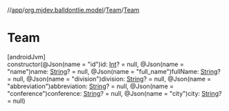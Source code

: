 //[app](../../../index.md)/[org.mjdev.balldontlie.model](../index.md)/[Team](index.md)/[Team](-team.md)

# Team

[androidJvm]\
constructor(@Json(name = &quot;id&quot;)id: [Int](https://kotlinlang.org/api/latest/jvm/stdlib/kotlin/-int/index.html)? = null, @Json(name = &quot;name&quot;)name: [String](https://kotlinlang.org/api/latest/jvm/stdlib/kotlin/-string/index.html)? = null, @Json(name = &quot;full_name&quot;)fullName: [String](https://kotlinlang.org/api/latest/jvm/stdlib/kotlin/-string/index.html)? = null, @Json(name = &quot;division&quot;)division: [String](https://kotlinlang.org/api/latest/jvm/stdlib/kotlin/-string/index.html)? = null, @Json(name = &quot;abbreviation&quot;)abbreviation: [String](https://kotlinlang.org/api/latest/jvm/stdlib/kotlin/-string/index.html)? = null, @Json(name = &quot;conference&quot;)conference: [String](https://kotlinlang.org/api/latest/jvm/stdlib/kotlin/-string/index.html)? = null, @Json(name = &quot;city&quot;)city: [String](https://kotlinlang.org/api/latest/jvm/stdlib/kotlin/-string/index.html)? = null)
